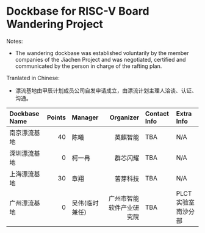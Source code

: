 # Dockbase for RISC-V Board Wandering Project

Notes:
- The wandering dockbase was established voluntarily by the member companies of the Jiachen Project and was negotiated, certified and communicated by the person in charge of the rafting plan.

Tranlated in Chinese:
- 漂流基地由甲辰计划成员公司自发申请成立，由漂流计划主理人洽谈、认证、沟通。


| Dockbase Name         | Points | Manager              | Organizer         | Contact Info | Extra Info |
| :-------------------- | -----: | :------------------- | ---------------: | :----------- | :--------- |
| 南京漂流基地 | 40 | 陈曦 | 英麒智能 | TBA | N/A |
| 深圳漂流基地 | 0 | 柯一冉 | 群芯闪耀 | TBA | N/A |
| 上海漂流基地 | 30 | 章翔 | 苦芽科技 | TBA | N/A |
| 广州漂流基地 | 0 | 吴伟(临时兼任) | 广州市智能软件产业研究院 | TBA | PLCT实验室南沙分部 |
